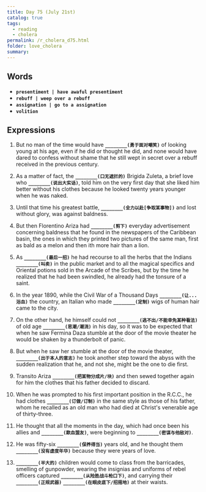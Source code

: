 ```yaml
---
title: Day 75 (July 21st)
catalog: true
tags: 
  - reading
  - cholera
permalink: /r_cholera_d75.html
folder: love_cholera
summary: 
---
```


## Words

-   <b data-toggle="tooltip" data-original-title="{{site.data.glossary.presentiment}}">`presentiment | have awaful presentiment`</b>
-   <b data-toggle="tooltip" data-original-title="{{site.data.glossary.rebuff}}">`rebuff | weep over a rebuff`</b>
-   <b data-toggle="tooltip" data-original-title="{{site.data.glossary.assignation}}">`assignation | go to a assignation`</b>
-   <b data-toggle="tooltip" data-original-title="{{site.data.glossary.volition}}">`volition`</b>



## Expressions

1.  But no man of the time would have <b data-toggle="tooltip" data-original-title="{{site.data.answers.75_a}}">`________(勇于面对嘲笑)`</b> of looking young at his age, even if he did or thought he did, and none would have dared to confess without shame that he still wept in secret over a rebuff received in the previous century.

2.  As a matter of fact, the <b data-toggle="tooltip" data-original-title="{{site.data.answers.75_b}}">`________(口无遮拦的)`</b> Brigida Zuleta, a brief love who <b data-toggle="tooltip" data-original-title="{{site.data.answers.75_b2}}">`________(说出大实话)`</b>, told him on the very first day that she liked him better without his clothes because he looked twenty years younger when he was naked.

3.  Until that time his greatest battle, <b data-toggle="tooltip" data-original-title="{{site.data.answers.75_c}}">`________(全力以赴[争取某事物])`</b> and lost without glory, was against baldness.

4.  But then Florentino Ariza had <b data-toggle="tooltip" data-original-title="{{site.data.answers.75_d}}">`________(剪下)`</b> everyday advertisement concerning baldness that he found in the newspapers of the Caribbean basin, the ones in which they printed two pictures of the same man, first as bald as a melon and then ith more hair than a lion.

5.  As <b data-toggle="tooltip" data-original-title="{{site.data.answers.75_e}}">`________(最后一招)`</b> he had recourse to all the herbs that the Indians <b data-toggle="tooltip" data-original-title="{{site.data.answers.75_e2}}">`________(叫卖)`</b> in the public market and to all the magical specifics and Oriental potions sold in the Arcade of the Scribes, but by the time he realized that he had been swindled, he already had the tonsure of a saint.

6.  In the year 1890, while the Civil War of a Thousand Days <b data-toggle="tooltip" data-original-title="{{site.data.answers.75_f}}">`________(让...浴血)`</b> the country, an Italian who made <b data-toggle="tooltip" data-original-title="{{site.data.answers.75_f2}}">`________(定制)`</b> wigs of human hair came to the city.

7.  On the other hand, he himself could not <b data-toggle="tooltip" data-original-title="{{site.data.answers.75_g}}">`________(逃不出/不能幸免某种看法)`</b> of old age <b data-toggle="tooltip" data-original-title="{{site.data.answers.75_g2}}">`________(思潮/潮流)`</b> in his day, so it was to be expected that when he saw Fermina Daza stumble at the door of the movie theater he would be shaken by a thunderbolt of panic.

8.  But when he saw her stumble at the door of the movie theater, <b data-toggle="tooltip" data-original-title="{{site.data.answers.75_h}}">`________(出于本人的意志)`</b> he took another step toward the abyss with the sudden realization that he, and not she, might be the one to die first.

9.  Transito Ariza <b data-toggle="tooltip" data-original-title="{{site.data.answers.75_i}}">`________(把某物分成片/块)`</b> and then sewed together again for him the clothes that his father decided to discard.

10. When he was prompted to his first important position in the R.C.C., he had clothes <b data-toggle="tooltip" data-original-title="{{site.data.answers.75_j}}">`________(订做/订制)`</b> in the same style as those of his father, whom he recalled as an old man who had died at Christ's venerable age of thirty-three.

11. He thought that all the moments in the day, which had once been his allies and <b data-toggle="tooltip" data-original-title="{{site.data.answers.75_k}}">`________(歃血盟友)`</b>, were beginning to <b data-toggle="tooltip" data-original-title="{{site.data.answers.75_k2}}">`________(密谋与他敌对)`</b>.

12. He was fifty-six <b data-toggle="tooltip" data-original-title="{{site.data.answers.75_l}}">`________(保养得当)`</b> years old, and he thought them <b data-toggle="tooltip" data-original-title="{{site.data.answers.75_l2}}">`________(没有虚度年华)`</b> because they were years of love.

13. <b data-toggle="tooltip" data-original-title="{{site.data.answers.75_m}}">`________(半大的)`</b> children would come to class from the barricades, smelling of gunpowder, wearing the insignias and uniforms of rebel officers captured <b data-toggle="tooltip" data-original-title="{{site.data.answers.75_m2}}">`________(从险胜战斗枪口下)`</b>, and carrying their <b data-toggle="tooltip" data-original-title="{{site.data.answers.75_m3}}">`________(正规武器)`</b> <b data-toggle="tooltip" data-original-title="{{site.data.answers.75_m4}}">`________(在眼皮底下/招摇地)`</b> at their waists.